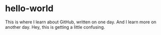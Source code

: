 # hello-world
This is where I learn about GitHub, written on one day.
And I learn more on another day. 
Hey, this is getting a little confusing. 
